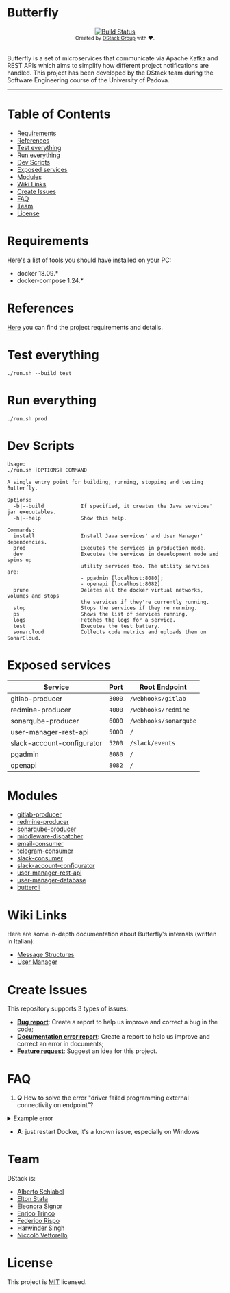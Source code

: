 # Butterfly

<div align="center">
  <!-- Build Status -->
  <a href="https://travis-ci.org/dstack-group/Butterfly">
    <img src="https://travis-ci.org/dstack-group/Butterfly.svg?branch=master" alt="Build Status" />
  </a>
</div>

<div align="center">
  <sub>Created by <a href="https://github.com/dstack-group/">DStack Group</a> with ❤️.</sub>
</div>
<br />

Butterfly is a set of microservices that communicate via Apache Kafka and REST APIs which aims to simplify
how different project notifications are handled.
This project has been developed by the DStack team during the Software Engineering course of the University of Padova.

-------------------------------------------------------------------------------------------

# Table of Contents

- [Requirements](#requirements)
- [References](#references)
- [Test everything](#test-everything)
- [Run everything](#run-everything)
- [Dev Scripts](#dev-scripts)
- [Exposed services](#exposed-services)
- [Modules](#modules)
- [Wiki Links](#wiki-links)
- [Create Issues](#create-issues)
- [FAQ](#faq)
- [Team](#team)
- [License](#license)

# Requirements

Here's a list of tools you should have installed on your PC:

- docker 18.09.*
- docker-compose 1.24.*

# References

[Here](https://www.math.unipd.it/~tullio/IS-1/2018/Progetto/C1.pdf) you can find the project requirements and details.

# Test everything

`./run.sh --build test`

# Run everything

`./run.sh prod`

# Dev Scripts

```text
Usage:
./run.sh [OPTIONS] COMMAND

A single entry point for building, running, stopping and testing Butterfly.

Options:
  -b|--build            If specified, it creates the Java services' jar executables.
  -h|--help             Show this help.

Commands:
  install               Install Java services' and User Manager' dependencies.
  prod                  Executes the services in production mode.
  dev                   Executes the services in development mode and spins up
                        utility services too. The utility services are:
                        - pgadmin [localhost:8080];
                        - openapi [localhost:8082].
  prune                 Deletes all the docker virtual networks, volumes and stops
                        the services if they're currently running.
  stop                  Stops the services if they're running.
  ps                    Shows the list of services running.
  logs                  Fetches the logs for a service.
  test                  Executes the test battery.
  sonarcloud            Collects code metrics and uploads them on SonarCloud.
```

# Exposed services

| Service                    | Port   | Root Endpoint         |
| -------------------------- | ------ | --------------------- |
| gitlab-producer            | `3000` | `/webhooks/gitlab`    |
| redmine-producer           | `4000` | `/webhooks/redmine`   |
| sonarqube-producer         | `6000` | `/webhooks/sonarqube` |
| user-manager-rest-api      | `5000` | `/`                   |
| slack-account-configurator | `5200` | `/slack/events`       |
| pgadmin                    | `8080` | `/`                   |
| openapi                    | `8082` | `/`                   |

# Modules

- [gitlab-producer](./butterfly/gitlab-producer)
- [redmine-producer](./butterfly/redmine-producer)
- [sonarqube-producer](./butterfly/sonarqube-producer)
- [middleware-dispatcher](./butterfly/middleware-dispatcher)
- [email-consumer](./butterfly/email-consumer)
- [telegram-consumer](./butterfly/telegram-consumer)
- [slack-consumer](./butterfly/slack-consumer)
- [slack-account-configurator](./user-manager/slack-account-configurator)
- [user-manager-rest-api](./user-manager/user-manager-rest-api)
- [user-manager-database](./user-manager/user-manager-database)
- [buttercli](./user-manager/buttercli)

# Wiki Links

Here are some in-depth documentation about Butterfly's internals (written in Italian):

- [Message Structures](https://github.com/dstack-group/Butterfly/wiki/Struttura-Messaggi-Interni)
- [User Manager](https://github.com/dstack-group/Butterfly/wiki/Backend-Gestore-Personale)

# Create Issues

This repository supports 3 types of issues:

- [**Bug report**](https://github.com/dstack-group/Butterfly/issues/new?assignees=&labels=&template=bug_report.md&title=): Create a report to help us improve and correct a bug in the code;
- [**Documentation error report**](https://github.com/dstack-group/Butterfly/issues/new?assignees=&labels=&template=documentation-error-report.md&title=): Create a report to help us improve and correct an error in documents;
- [**Feature request**](https://github.com/dstack-group/Butterfly/issues/new?assignees=&labels=&template=feature_request.md&title=): Suggest an idea for this project.

# FAQ

1) **Q** How to solve the error "driver failed programming external connectivity on endpoint"?

<details>
  <summary>Example error</summary>
<code>
ERROR: for zookeeper  Cannot start service zookeeper: driver failed programming external connectivity on endpoint zookeeper (c6225dbb06a1d8b2109f5156bd145e2e61d49278e1a3216d44a515f60f1a7b70): Error starting userland proxy: mkdir /port/tcp:0.0.0.0:2181:tcp:172.31.0.2:2181: input/output error

ERROR: for zookeeper  Cannot start service zookeeper: driver failed programming external connectivity on endpoint zookeeper (c6225dbb06a1d8b2109f5156bd145e2e61d49278e1a3216d44a515f60f1a7b70): Error starting userland proxy: mkdir /port/tcp:0.0.0.0:2181:tcp:172.31.0.2:2181: input/output error
ERROR: Encountered errors while bringing up the project.
</code>
</details>

  - **A**: just restart Docker, it's a known issue, especially on Windows

# Team

DStack is:

- [Alberto Schiabel](https://github.com/jkomyno)
- [Elton Stafa](https://github.com/eltonst)
- [Eleonora Signor](https://github.com/eleonorasignor)
- [Enrico Trinco](https://github.com/Dogemist)
- [Federico Rispo](https://github.com/federicorispo)
- [Harwinder Singh](https://github.com/singh-sardar)
- [Niccolò Vettorello](https://github.com/niccolovettorello)

# License

This project is [MIT](License.txt) licensed.
